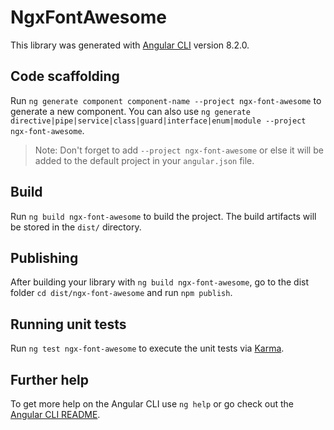 # NgxFontAwesome

This library was generated with [Angular CLI](https://github.com/angular/angular-cli) version 8.2.0.

## Code scaffolding

Run `ng generate component component-name --project ngx-font-awesome` to generate a new component. You can also use `ng generate directive|pipe|service|class|guard|interface|enum|module --project ngx-font-awesome`.
> Note: Don't forget to add `--project ngx-font-awesome` or else it will be added to the default project in your `angular.json` file. 

## Build

Run `ng build ngx-font-awesome` to build the project. The build artifacts will be stored in the `dist/` directory.

## Publishing

After building your library with `ng build ngx-font-awesome`, go to the dist folder `cd dist/ngx-font-awesome` and run `npm publish`.

## Running unit tests

Run `ng test ngx-font-awesome` to execute the unit tests via [Karma](https://karma-runner.github.io).

## Further help

To get more help on the Angular CLI use `ng help` or go check out the [Angular CLI README](https://github.com/angular/angular-cli/blob/master/README.md).
